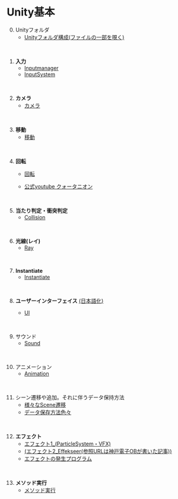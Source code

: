 # Unity基本
   0. Unityフォルダ  
      + [Unityフォルダ構成(ファイルの一部を覗く)](2_0_UnityFile/2_0.md)

<br>  

   1. **入力** 
      + [Inputmanager](2_1_InputManager/2_0.md)     
      + [InputSystem](2_1_InputSystem/2_1.md)  
       
<br>    

   2. **カメラ** 
       + [カメラ](2_2_Camera/カメラ.md)   

<br>  

   3. **移動**
       + [移動](2_3_Move/2_0.md)

<br>  

   4. **回転**
       + [回転](2_4_Rotate/0_Rotate.md)
       
       + <a href="https://www.youtube.com/watch?v=uKWLPU8gfIY" target="_blank">公式youtube クォータニオン</a>
  
<br>  

   5. **当たり判定・衝突判定**
      - [Collision](2_5_Collision/0_.md)

<br>  

   6. **光線(レイ)**
      + [Ray](2_6_Ray/Ray0.md)

<br>  

   7. **Instantiate**   
      + [Instantiate]()
   
<br>  

   8. **ユーザーインターフェイス**  <a href="https://drive.google.com/drive/folders/15JJ8UP4rO7kzz7sgngTdiiOmxcSxQ8cC" target="_blank">(日本語化)</a>
      
      + [UI](2_8_UI/UI.md)      

<br>  

   9. サウンド
       + [Sound](2_9_Sound/0_Sound.md)
    
<br>  

   10. アニメーション
       + [Animation](2_10_Animation/0.md)

<br>  

   11. シーン遷移や追加。それに伴うデータ保持方法  
       + [様々なScene遷移](2_11_Scene/0_Scene.md)  
       + [データ保存方法色々](../5_UnityPickUpTips/3_1_1_Other/SaveData/0_SaveData.md)

<br>  

   12. **エフェクト**  
        - [エフェクト1_(ParticleSystem・VFX)](https://docs.google.com/presentation/d/1PphtVMSeSR9bfht487sZR4a39j0kITpOVOkdl9Gd8Qg/edit#slide=id.g151634e80a5_0_561)   
        - [(エフェクト2_Effekseer(参照URLは神戸電子OBが書いた記事))](https://zenn.dev/kd_gamegikenblg/articles/79359ce2808332)
        - [エフェクトの発生プログラム](2_12_Effect/0.md)

<br>  

   13. **メソッド実行**
        - [メソッド実行](2_13_Invoke/0_Invoke.md)


  
